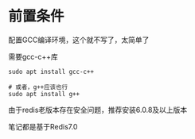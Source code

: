 # 前置条件
配置GCC编译环境，这个就不写了，太简单了

需要gcc-c++库
```shell
sudo apt install gcc-c++

# 或者，g++应该也行
sudo apt install g++ 
```

由于redis老版本存在安全问题，推荐安装6.0.8及以上版本

笔记都是基于Redis7.0